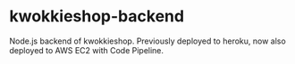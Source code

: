 # kwokkieshop-backend
Node.js backend of kwokkieshop. Previously deployed to heroku, now also deployed to AWS EC2 with Code Pipeline.
